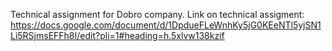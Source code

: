 Technical assignment for Dobro company.
Link on technical assigment: https://docs.google.com/document/d/1DpdueFLeWnhKy5jG0KEeNTl5yjSN1Li5RSjmsEFFh8I/edit?pli=1#heading=h.5xlvw138kzif
